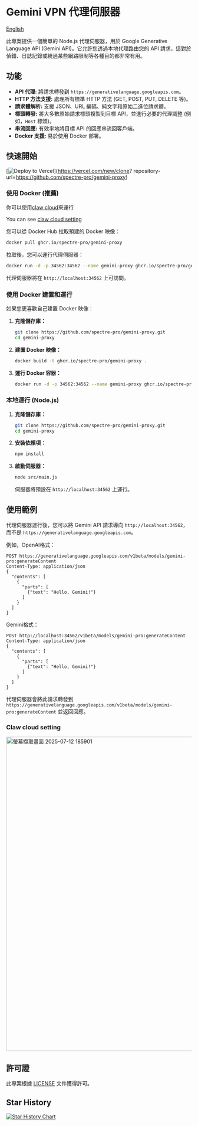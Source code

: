 # Gemini VPN 代理伺服器
[English](README-EN.md)

此專案提供一個簡單的 Node.js 代理伺服器，用於 Google Generative Language API (Gemini API)。它允許您透過本地代理路由您的 API 請求，這對於偵錯、日誌記錄或繞過某些網路限制等各種目的都非常有用。

## 功能

*   **API 代理:** 將請求轉發到 `https://generativelanguage.googleapis.com`。
*   **HTTP 方法支援:** 處理所有標準 HTTP 方法 (GET, POST, PUT, DELETE 等)。
*   **請求體解析:** 支援 JSON、URL 編碼、純文字和原始二進位請求體。
*   **標頭轉發:** 將大多數原始請求標頭複製到目標 API，並進行必要的代理調整 (例如，`Host` 標頭)。
*   **串流回應:** 有效率地將目標 API 的回應串流回客戶端。
*   **Docker 支援:** 易於使用 Docker 部署。

## 快速開始

[![Deploy to Vercel](https://vercel.com/button)](https://vercel.com/new/clone?
repository-url=https://github.com/spectre-pro/gemini-proxy)

### 使用 Docker (推薦)

你可以使用[claw cloud](https://console.run.claw.cloud/signin?link=RGXA3AIOBR4S)來運行

You can see [claw cloud setting](https://github.com/spectre-pro/gemini-proxy?tab=readme-ov-file#claw-cloud-setting)

您可以從 Docker Hub 拉取預建的 Docker 映像：

```bash
docker pull ghcr.io/spectre-pro/gemini-proxy
```

拉取後，您可以運行代理伺服器：

```bash
docker run -d -p 34562:34562 --name gemini-proxy ghcr.io/spectre-pro/gemini-proxy
```

代理伺服器將在 `http://localhost:34562` 上可訪問。

### 使用 Docker 建置和運行

如果您更喜歡自己建置 Docker 映像：

1.  **克隆儲存庫：**
    ```bash
    git clone https://github.com/spectre-pro/gemini-proxy.git
    cd gemini-proxy
    ```
2.  **建置 Docker 映像：**
    ```bash
    docker build -t ghcr.io/spectre-pro/gemini-proxy .
    ```
3.  **運行 Docker 容器：**
    ```bash
    docker run -d -p 34562:34562 --name gemini-proxy ghcr.io/spectre-pro/gemini-proxy
    ```

### 本地運行 (Node.js)

1.  **克隆儲存庫：**
    ```bash
    git clone https://github.com/spectre-pro/gemini-proxy.git
    cd gemini-proxy
    ```
2.  **安裝依賴項：**
    ```bash
    npm install
    ```
3.  **啟動伺服器：**
    ```bash
    node src/main.js
    ```
    伺服器將預設在 `http://localhost:34562` 上運行。

## 使用範例

代理伺服器運行後，您可以將 Gemini API 請求導向 `http://localhost:34562`，而不是 `https://generativelanguage.googleapis.com`。

例如，OpenAI格式：

```
POST https://generativelanguage.googleapis.com/v1beta/models/gemini-pro:generateContent
Content-Type: application/json
{
  "contents": [
    {
      "parts": [
        {"text": "Hello, Gemini!"}
      ]
    }
  ]
}
```

Gemini格式：

```
POST http://localhost:34562/v1beta/models/gemini-pro:generateContent
Content-Type: application/json
{
  "contents": [
    {
      "parts": [
        {"text": "Hello, Gemini!"}
      ]
    }
  ]
}
```

代理伺服器會將此請求轉發到 `https://generativelanguage.googleapis.com/v1beta/models/gemini-pro:generateContent` 並返回回應。

### Claw cloud setting

<img width="541" height="852" alt="螢幕擷取畫面 2025-07-12 185901" src="https://github.com/user-attachments/assets/391bd8ec-38d4-43aa-aab5-1cacbbcfe364" />

## 許可證

此專案根據 [LICENSE](LICENSE) 文件獲得許可。

## Star History

<a href="https://www.star-history.com/#spectre-pro/gemini-proxy&Date">
 <picture>
   <source media="(prefers-color-scheme: dark)" srcset="https://api.star-history.com/svg?repos=spectre-pro/gemini-proxy&type=Date&theme=dark" />
   <source media="(prefers-color-scheme: light)" srcset="https://api.star-history.com/svg?repos=spectre-pro/gemini-proxy&type=Date" />
   <img alt="Star History Chart" src="https://api.star-history.com/svg?repos=spectre-pro/gemini-proxy&type=Date" />
 </picture>
</a>